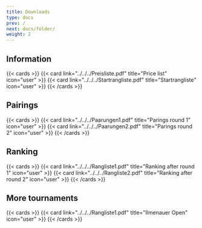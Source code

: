 ```yaml
---
title: Downloads
type: docs
prev: /
next: docs/folder/
weight: 2
---
```


## Information

{{< cards >}}
{{< card link="../../../Preisliste.pdf" title="Price list" icon="user" >}}
{{< card link="../../../Startrangliste.pdf" title="Startrangliste" icon="user" >}}
{{< /cards >}}

## Pairings

{{< cards >}}
{{< card link="../../../Paarungen1.pdf" title="Parings round 1" icon="user" >}}
{{< card link="../../../Paarungen2.pdf" title="Parings round 2" icon="user" >}}
{{< /cards >}}

## Ranking

{{< cards >}}
{{< card link="../../../Rangliste1.pdf" title="Ranking after round 1" icon="user" >}}
{{< card link="../../../Rangliste2.pdf" title="Ranking after round 2" icon="user" >}}
{{< /cards >}}

## More tournaments

{{< cards >}}
{{< card link="../../../Rangliste1.pdf" title="Ilmenauer Open" icon="user" >}}
{{< /cards >}}
